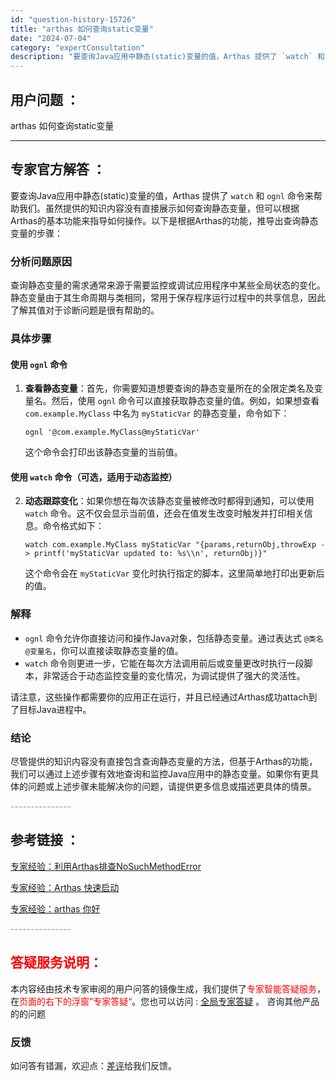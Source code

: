 ```yaml
---
id: "question-history-15726"
title: "arthas 如何查询static变量"
date: "2024-07-04"
category: "expertConsultation"
description: "要查询Java应用中静态(static)变量的值，Arthas 提供了 `watch` 和 `ognl` 命令来帮助我们。虽然提供的知识内容没有直接展示如何查询静态变量，但可以根据Arthas的基本功能来指导如何操作。以下是根据Arthas的功能，推导出查询静态变量的步骤：### 分析问题原因查询静"
---
```


## 用户问题 ：

arthas 如何查询static变量

---

## 专家官方解答 ：

要查询Java应用中静态(static)变量的值，Arthas 提供了 `watch` 和 `ognl` 命令来帮助我们。虽然提供的知识内容没有直接展示如何查询静态变量，但可以根据Arthas的基本功能来指导如何操作。以下是根据Arthas的功能，推导出查询静态变量的步骤：

### 分析问题原因

查询静态变量的需求通常来源于需要监控或调试应用程序中某些全局状态的变化。静态变量由于其生命周期与类相同，常用于保存程序运行过程中的共享信息，因此了解其值对于诊断问题是很有帮助的。

### 具体步骤

#### 使用 `ognl` 命令

1. **查看静态变量**：首先，你需要知道想要查询的静态变量所在的全限定类名及变量名。然后，使用 `ognl` 命令可以直接获取静态变量的值。例如，如果想查看 `com.example.MyClass` 中名为 `myStaticVar` 的静态变量，命令如下：

   ```
   ognl '@com.example.MyClass@myStaticVar'
   ```

   这个命令会打印出该静态变量的当前值。

#### 使用 `watch` 命令（可选，适用于动态监控）

2. **动态跟踪变化**：如果你想在每次该静态变量被修改时都得到通知，可以使用 `watch` 命令。这不仅会显示当前值，还会在值发生改变时触发并打印相关信息。命令格式如下：

   ```
   watch com.example.MyClass myStaticVar "{params,returnObj,throwExp -> printf('myStaticVar updated to: %s\\n', returnObj)}"
   ```

   这个命令会在 `myStaticVar` 变化时执行指定的脚本，这里简单地打印出更新后的值。

### 解释

- `ognl` 命令允许你直接访问和操作Java对象，包括静态变量。通过表达式 `@类名@变量名`，你可以直接读取静态变量的值。
- `watch` 命令则更进一步，它能在每次方法调用前后或变量更改时执行一段脚本，非常适合于动态监控变量的变化情况，为调试提供了强大的灵活性。

请注意，这些操作都需要你的应用正在运行，并且已经通过Arthas成功attach到了目标Java进程中。

### 结论

尽管提供的知识内容没有直接包含查询静态变量的方法，但基于Arthas的功能，我们可以通过上述步骤有效地查询和监控Java应用中的静态变量。如果你有更具体的问题或上述步骤未能解决你的问题，请提供更多信息或描述更具体的情景。

<font color="#949494">---------------</font>

## 参考链接 ：

[专家经验：利用Arthas排查NoSuchMethodError](./user-question-history14763.md)

[专家经验：Arthas 快速启动](./user-question-history11440.md)

[专家经验：arthas 你好](./user-question-history11442.md)

<font color="#949494">---------------</font>

## <font color="#FF0000">答疑服务说明：</font>

本内容经由技术专家审阅的用户问答的镜像生成，我们提供了<font color="#FF0000">专家智能答疑服务</font>，在<font color="#FF0000">页面的右下的浮窗”专家答疑“</font>。您也可以访问 : [全局专家答疑](https://answer.opensource.alibaba.com/docs/intro) 。 咨询其他产品的的问题

### 反馈

如问答有错漏，欢迎点：[差评](https://ai.nacos.io/user/feedbackByEnhancerGradePOJOID?enhancerGradePOJOId=16087)给我们反馈。
